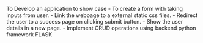To Develop an application to show case
    - To create a form with taking inputs from user.
    - Link the webpage to a external static css files.
    - Redirect the user to a success page on clicking submit button.
    - Show the user details in a new page.
    - Implement CRUD operations using backend python framework FLASK